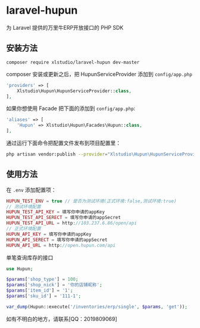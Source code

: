 # laravel-hupun
为 Laravel 提供的万里牛ERP开放接口的 PHP SDK
## 安装方法
```shell
composer require xlstudio/laravel-hupun dev-master
```
composer 安装或更新之后，把 HupunServiceProvider 添加到 `config/app.php`
```php
'providers' => [
	Xlstudio\Hupun\HupunServiceProvider::class,
],
```
如果你想使用 Facade 把下面的添加到 `config/app.php`:
```php
'aliases' => [
	'Hupun' => Xlstudio\Hupun\Facades\Hupun::class,
],
```
通过运行下面命令把配置文件发布到项目配置里：
```bash
php artisan vendor:publish --provider="Xlstudio\Hupun\HupunServiceProvider"
```
## 使用方法
在 `.env` 添加配置项：
```php
HUPUN_TEST_ENV = true // 是否为测试环境(正式环境:false,测试环境:true)
// 测试环境配置
HUPUN_TEST_API_KEY = 填写你申请的appKey
HUPUN_TEST_API_SERECT = 填写你申请的appSecret
HUPUN_TEST_API_URL = http://103.237.6.86/open/api
// 正式环境配置
HUPUN_API_KEY = 填写你申请的appKey
HUPUN_API_SERECT = 填写你申请的appSecret
HUPUN_API_URL = http://open.hupun.com/api
```
单笔查询库存的接口
```php
use Hupun;

$params['shop_type'] = 100;
$params['shop_nick'] = '你的店铺昵称';
$params['item_id'] = '1';
$params['sku_id'] = '111-1';

var_dump(Hupun::execute('/inventories/erp/single', $params, 'get'));
```
如有不明白的地方，请联系[QQ：2019809069]